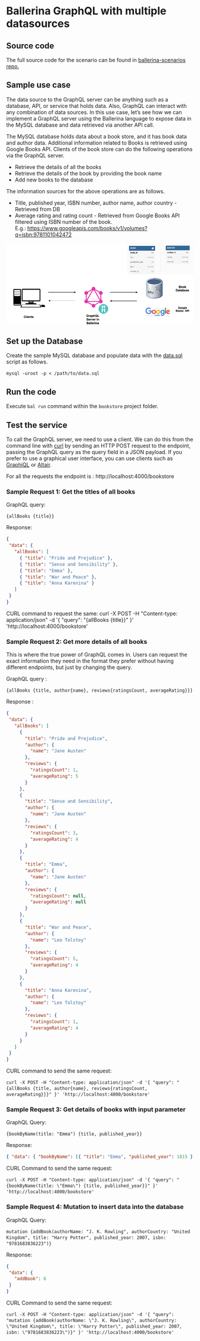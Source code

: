 # Ballerina GraphQL with multiple datasources

## Source code

The full source code for the scenario can be found in [ballerina-scenarios repo.](https://github.com/anupama-pathirage/ballerina-scenarios/tree/main/ballerina-graphql-with-multiple-datasources)

## Sample use case

The data source to the GraphQL server can be anything such as a database, API, or service that holds data. Also, GraphQL can interact with any combination of data sources. In this use case, let’s see how we can implement a GraphQL server using the Ballerina language to expose data in the MySQL database and data retrieved via another API call.

The MySQL database holds data about a book store, and it has book data and author data. Additional information related to  Books is retrieved using  Google Books API. Clients of the book store can do the following operations via the GraphQL server.
* Retrieve the details of all the books
* Retrieve the details of the book by providing the book name
* Add new books to the database

The information sources for the above operations are as follows.
* Title, published year, ISBN number, author  name, author country  - Retrieved from DB
* Average rating and rating count - Retrieved from Google  Books API filtered using ISBN number of the book.  
E.g.: https://www.googleapis.com/books/v1/volumes?q=isbn:9781101042472

![GraphQL with Balleirna](../img/Graphql-With-Ballerina.png)

## Set up the Database

Create the sample MySQL database and  populate data with the [data.sql](data.sql) script as follows.

```
mysql -uroot -p < /path/to/data.sql

```
## Run the code

Execute `bal run` command  within the `bookstore` project folder.

## Test the service

To call the GraphQL server, we need to use a client. We can do this from the command line with [curl](https://curl.se/) by sending an HTTP POST request to the endpoint, passing the GraphQL query as the query field in a JSON payload. If you prefer to use a graphical user interface, you can use clients such as [GraphiQL](https://github.com/graphql/graphiql) or [Altair](https://altair.sirmuel.design/#download).

For all the requests the endpoint is  : http://localhost:4000/bookstore

### Sample Request 1:  Get the titles of all books

GraphQL query: 
```
{allBooks {title}}
```

Response: 
```json
{
 "data": {
   "allBooks": [
     { "title": "Pride and Prejudice" },
     { "title": "Sense and Sensibility" },
     { "title": "Emma" },
     { "title": "War and Peace" },
     { "title": "Anna Karenina" }
   ]
 }
}
```
CURL command  to request the same:
curl -X POST -H "Content-type: application/json" -d '{ "query": "{allBooks {title}}" }' 'http://localhost:4000/bookstore'

### Sample Request 2:  Get more details of all books

This is where the true power of GraphQL comes in. Users can request the exact information they need in the format they prefer without having different endpoints, but just by changing the query.

GraphQL query : 
```
{allBooks {title, author{name}, reviews{ratingsCount, averageRating}}}
```

Response :

```json
{
 "data": {
   "allBooks": [
     {
       "title": "Pride and Prejudice",
       "author": {
         "name": "Jane Austen"
       },
       "reviews": {
         "ratingsCount": 1,
         "averageRating": 5
       }
     },
     {
       "title": "Sense and Sensibility",
       "author": {
         "name": "Jane Austen"
       },
       "reviews": {
         "ratingsCount": 3,
         "averageRating": 4
       }
     },
     {
       "title": "Emma",
       "author": {
         "name": "Jane Austen"
       },
       "reviews": {
         "ratingsCount": null,
         "averageRating": null
       }
     },
     {
       "title": "War and Peace",
       "author": {
         "name": "Leo Tolstoy"
       },
       "reviews": {
         "ratingsCount": 5,
         "averageRating": 4
       }
     },
     {
       "title": "Anna Karenina",
       "author": {
         "name": "Leo Tolstoy"
       },
       "reviews": {
         "ratingsCount": 1,
         "averageRating": 4
       }
     }
   ]
 }
}
```

CURL command to send the same request:

```
curl -X POST -H "Content-type: application/json" -d '{ "query": "{allBooks {title, author{name}, reviews{ratingsCount, averageRating}}}" }' 'http://localhost:4000/bookstore'
```

### Sample Request 3:  Get details of books with  input parameter  

GraphQL Query:  
```
{bookByName(title: "Emma") {title, published_year}}
```

Response:

```json
{ "data": { "bookByName": [{ "title": "Emma", "published_year": 1815 }] } }
```

CURL Command to send the same request:
```
curl -X POST -H "Content-type: application/json" -d '{ "query": "{bookByName(title: \"Emma\") {title, published_year}}" }' 'http://localhost:4000/bookstore'
```

### Sample Request 4: Mutation to insert data into the database

GraphQL Query:
```
mutation {addBook(authorName: "J. K. Rowling", authorCountry: "United Kingdom", title: "Harry Potter", published_year: 2007, isbn: "9781683836223")}
```
Response:

```json
{
 "data": {
   "addBook": 6
 }
}
```

CURL Command to send the same request:
```
curl -X POST -H "Content-type: application/json" -d '{ "query": "mutation {addBook(authorName: \"J. K. Rowling\", authorCountry: \"United Kingdom\", title: \"Harry Potter\", published_year: 2007, isbn: \"9781683836223\")}" }' 'http://localhost:4000/bookstore'
```

